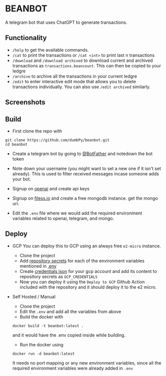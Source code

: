 # BEANBOT
A telegram bot that uses ChatGPT to generate transactions.

## Functionality
* `/help` to get the available commands.
* `/cat` to print the transactions or `/cat <int>` to print last n transactions
* `/download` and `/download archived` to download current and archived transactions as `transactions.beancount`. This can then be copied to your ledgre
* `/archive` to archive all the transactions in your current ledgre
* `/edit` to enter interactive edit mode that allows you to delete transactions individually. You can also use `/edit archived` similarly.

## Screenshots

## Build
* First clone the repo with
```
git clone https://github.com/dumbPy/beanbot.git
cd beanbot
```

* Create a telegram bot by going to [@BotFather](t.me/BotFather) and notedown the bot token
* Note down your username (you might want to set a new one if it isn't set already). This is used to filter received messages incase someone adds your bot.

* Signup on [openai](https://platform.openai.com/api-keys) and create api keys

* Signup on [filess.io](https://files.io) and create a free mongodb instance. get the mongo uri.

* Edit the `.env` file where we would add the required environment variables related to openai, telegram, and mongo.

## Deploy
* GCP
    You can deploy this to GCP using an always free `e2-micro` instance. 
    
    * Clone the project
    * Add [repository secrets](https://docs.github.com/en/actions/security-guides/using-secrets-in-github-actions#creating-secrets-for-a-repository) for each of the environment variables mentioned in [.env](./.env)
    * Create [credentials json](https://stackoverflow.com/a/46290808) for your gcp account and add its content to repository secrets as `GCP_CREDENTIALS`
    * Now you can deploy it using the `Deploy to GCP` Github Action included with the repository and it should deploy it to the e2 micro.

* Self Hosted / Manual
    * Clone the project
    * Edit the `.env` and add all the variables from above
    * Build the docker with
    ```
    docker build -t beanbot:latest .
    ``` 
    and it would have the .env copied inside while building.
    * Run the docker using
    ```
    docker run -d beanbot:latest
    ```
    It needs no port mapping or any new environment variables, since all the required environment variables were already added in `.env`